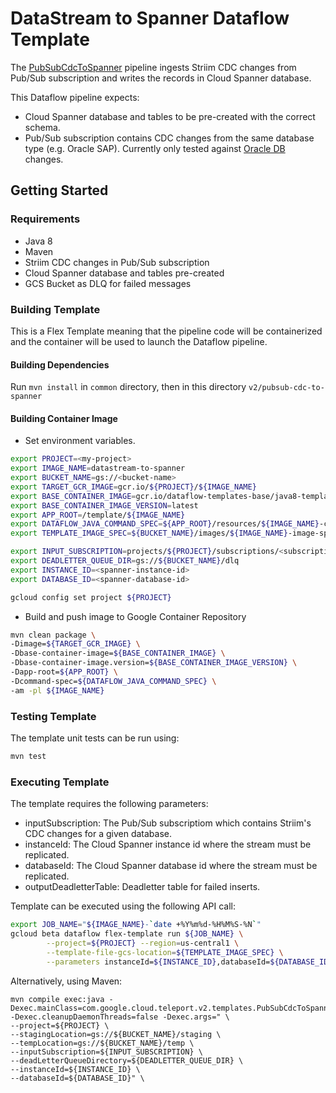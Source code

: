 # DataStream to Spanner Dataflow Template

The [PubSubCdcToSpanner](src/main/java/com/google/cloud/teleport/v2/templates/PubSubCdcToSpanner.java) pipeline
ingests Striim CDC changes from Pub/Sub subscription and writes the records in Cloud Spanner database.

This Dataflow pipeline expects:
- Cloud Spanner database and tables to be pre-created with the correct schema.
- Pub/Sub subscription contains CDC changes from the same database type (e.g. Oracle SAP). Currently only tested against [Oracle DB](https://www.striim.com/docs/en/oracle-reader-and-ojet-waevent-fields.html) changes.

## Getting Started

### Requirements
* Java 8
* Maven
* Striim CDC changes in Pub/Sub subscription
* Cloud Spanner database and tables pre-created
* GCS Bucket as DLQ for failed messages

### Building Template
This is a Flex Template meaning that the pipeline code will be containerized and the container will be
used to launch the Dataflow pipeline.

#### Building Dependencies

Run `mvn install` in `common` directory, then in this directory `v2/pubsub-cdc-to-spanner`

#### Building Container Image
* Set environment variables.

```sh
export PROJECT=<my-project>
export IMAGE_NAME=datastream-to-spanner
export BUCKET_NAME=gs://<bucket-name>
export TARGET_GCR_IMAGE=gcr.io/${PROJECT}/${IMAGE_NAME}
export BASE_CONTAINER_IMAGE=gcr.io/dataflow-templates-base/java8-template-launcher-base
export BASE_CONTAINER_IMAGE_VERSION=latest
export APP_ROOT=/template/${IMAGE_NAME}
export DATAFLOW_JAVA_COMMAND_SPEC=${APP_ROOT}/resources/${IMAGE_NAME}-command-spec.json
export TEMPLATE_IMAGE_SPEC=${BUCKET_NAME}/images/${IMAGE_NAME}-image-spec.json

export INPUT_SUBSCRIPTION=projects/${PROJECT}/subscriptions/<subscription-name>
export DEADLETTER_QUEUE_DIR=gs://${BUCKET_NAME}/dlq
export INSTANCE_ID=<spanner-instance-id>
export DATABASE_ID=<spanner-database-id>

gcloud config set project ${PROJECT}
```

* Build and push image to Google Container Repository

```sh
mvn clean package \
-Dimage=${TARGET_GCR_IMAGE} \
-Dbase-container-image=${BASE_CONTAINER_IMAGE} \
-Dbase-container-image.version=${BASE_CONTAINER_IMAGE_VERSION} \
-Dapp-root=${APP_ROOT} \
-Dcommand-spec=${DATAFLOW_JAVA_COMMAND_SPEC} \
-am -pl ${IMAGE_NAME}
```

### Testing Template

The template unit tests can be run using:
```sh
mvn test
```

### Executing Template

The template requires the following parameters:
* inputSubscription: The Pub/Sub subscriptiom which contains Striim's CDC changes for a given database.
* instanceId: The Cloud Spanner instance id where the stream must be replicated.
* databaseId: The Cloud Spanner database id where the stream must be replicated.
* outputDeadletterTable: Deadletter table for failed inserts.

Template can be executed using the following API call:
```sh
export JOB_NAME="${IMAGE_NAME}-`date +%Y%m%d-%H%M%S-%N`"
gcloud beta dataflow flex-template run ${JOB_NAME} \
        --project=${PROJECT} --region=us-central1 \
        --template-file-gcs-location=${TEMPLATE_IMAGE_SPEC} \
        --parameters instanceId=${INSTANCE_ID},databaseId=${DATABASE_ID},inputSubscription=${INPUT_SUBSCRIPTION},deadLetterQueueDirectory=${DEADLETTER_QUEUE_DIR}
```

Alternatively, using Maven:

```
mvn compile exec:java -Dexec.mainClass=com.google.cloud.teleport.v2.templates.PubSubCdcToSpanner -Dexec.cleanupDaemonThreads=false -Dexec.args=" \
--project=${PROJECT} \
--stagingLocation=gs://${BUCKET_NAME}/staging \
--tempLocation=gs://${BUCKET_NAME}/temp \
--inputSubscription=${INPUT_SUBSCRIPTION} \
--deadLetterQueueDirectory=${DEADLETTER_QUEUE_DIR} \
--instanceId=${INSTANCE_ID} \
--databaseId=${DATABASE_ID}" \
```
